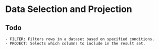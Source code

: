 # Data Selection and Projection
## Todo
    - FILTER: Filters rows in a dataset based on specified conditions.
    - PROJECT: Selects which columns to include in the result set.

